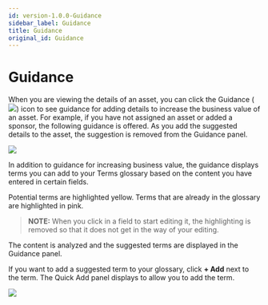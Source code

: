 ```yaml
---
id: version-1.0.0-Guidance
sidebar_label: Guidance
title: Guidance
original_id: Guidance
---
```


# Guidance

When you are viewing the details of an asset, you can click the Guidance
(![](Resources/Images/Guidance_Icon.png)) icon to see guidance for
adding details to increase the business value of an asset. For example,
if you have not assigned an asset or added a sponsor, the following
guidance is offered. As you add the suggested details to the asset, the
suggestion is removed from the Guidance panel.

![](Resources/Images/Guidance_Panel.png)

In addition to guidance for increasing business value, the guidance
displays terms you can add to your Terms glossary based on the content
you have entered in certain fields.

Potential terms are highlighted yellow. Terms that are already in the
glossary are highlighted in pink.

>**NOTE:** When you click in a field to start editing it, the
highlighting is removed so that it does not get in the way of your
editing.

The content is analyzed and the suggested terms are displayed in the
Guidance panel.

If you want to add a suggested term to your glossary, click **+ Add**
next to the term. The Quick Add panel displays to allow you to add the
term.

![](Resources/Images/2018-01-22_15-32-19.png)
